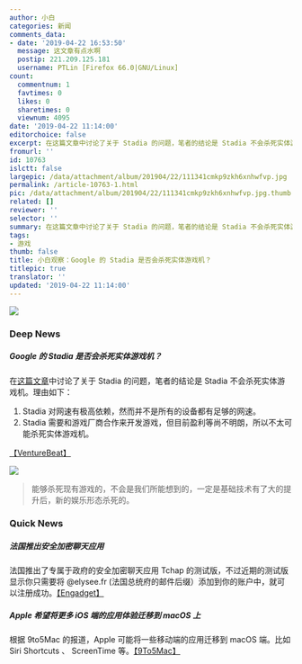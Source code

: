 ```yaml
---
author: 小白
categories: 新闻
comments_data:
- date: '2019-04-22 16:53:50'
  message: 这文章有点水啊
  postip: 221.209.125.181
  username: PTLin [Firefox 66.0|GNU/Linux]
count:
  commentnum: 1
  favtimes: 0
  likes: 0
  sharetimes: 0
  viewnum: 4095
date: '2019-04-22 11:14:00'
editorchoice: false
excerpt: 在这篇文章中讨论了关于 Stadia 的问题，笔者的结论是 Stadia 不会杀死实体游戏机。
fromurl: ''
id: 10763
islctt: false
largepic: /data/attachment/album/201904/22/111341cmkp9zkh6xnhwfvp.jpg
permalink: /article-10763-1.html
pic: /data/attachment/album/201904/22/111341cmkp9zkh6xnhwfvp.jpg.thumb.jpg
related: []
reviewer: ''
selector: ''
summary: 在这篇文章中讨论了关于 Stadia 的问题，笔者的结论是 Stadia 不会杀死实体游戏机。
tags:
- 游戏
thumb: false
title: 小白观察：Google 的 Stadia 是否会杀死实体游戏机？
titlepic: true
translator: ''
updated: '2019-04-22 11:14:00'
---
```


![](/data/attachment/album/201904/22/111341cmkp9zkh6xnhwfvp.jpg)


### Deep News


##### Google 的 Stadia 是否会杀死实体游戏机？


在[这篇文章](https://venturebeat.com/2019/04/21/will-googles-stadia-console-kill-mobile-games/)中讨论了关于 Stadia 的问题，笔者的结论是 Stadia 不会杀死实体游戏机。理由如下：


1. Stadia 对网速有极高依赖，然而并不是所有的设备都有足够的网速。
2. Stadia 需要和游戏厂商合作来开发游戏，但目前盈利等尚不明朗，所以不太可能杀死实体游戏机。


[【VentureBeat】](https://venturebeat.com/2019/04/21/will-googles-stadia-console-kill-mobile-games/)


![](/data/attachment/album/201904/19/123826jwwhua7ggqzgxufz.png)



> 
> 能够杀死现有游戏的，不会是我们所能想到的，一定是基础技术有了大的提升后，新的娱乐形态杀死的。 
> 
> 
> 


### Quick News


##### 法国推出安全加密聊天应用


法国推出了专属于政府的安全加密聊天应用 Tchap 的测试版，不过近期的测试版显示你只需要将 @elysee.fr (法国总统府的邮件后缀）添加到你的账户中，就可以注册成功。[【Engadget】](https://www.engadget.com/2019/04/21/france-tchap-government-messaging-app/)


##### Apple 希望将更多 iOS 端的应用体验迁移到 macOS 上


根据 9to5Mac 的报道，Apple 可能将一些移动端的应用迁移到 macOS 端。比如 Siri Shortcuts 、 ScreenTime 等。[【9To5Mac】](https://9to5mac.com/2019/04/19/siri-shortcuts-screen-time-mac/)
